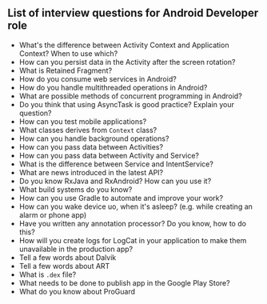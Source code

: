 List of interview questions for Android Developer role
------------------------------------------------------

- What's the difference between Activity Context and Application Context? When to use which?
- How can you persist data in the Activity after the screen rotation?
- What is Retained Fragment?
- How do you consume web services in Android?
- How do you handle multithreaded operations in Android?
- What are possible methods of concurrent programming in Android?
- Do you think that using AsyncTask is good practice? Explain your question?
- How can you test mobile applications?
- What classes derives from `Context` class?
- How can you handle background operations?
- How can you pass data between Activities?
- How can you pass data between Activity and Service?
- What is the difference between Service and IntentService?
- What are news introduced in the latest API?
- Do you know RxJava and RxAndroid? How can you use it?
- What build systems do you know?
- How can you use Gradle to automate and improve your work?
- How can you wake device uo, when it's asleep? (e.g. while creating an alarm or phone app)
- Have you written any annotation processor? Do you know, how to do this?
- How will you create logs for LogCat in your application to make them unavailable in the production app?
- Tell a few words about Dalvik
- Tell a few words about ART
- What is `.dex` file?
- What needs to be done to publish app in the Google Play Store?
- What do you know about ProGuard
